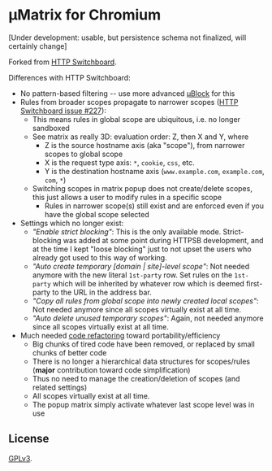 # µMatrix for Chromium

[Under development: usable, but persistence schema not finalized, will certainly change]

Forked from [HTTP Switchboard](https://github.com/gorhill/httpswitchboard).

Differences with HTTP Switchboard:

- No pattern-based filtering -- use more advanced [µBlock](https://github.com/gorhill/uBlock) for this
- Rules from broader scopes propagate to narrower scopes ([HTTP Switchboard issue #227](https://github.com/gorhill/httpswitchboard/issues/227)):
    - This means rules in global scope are ubiquitous, i.e. no longer sandboxed
    - See matrix as really 3D: evaluation order: Z, then X and Y, where
        - Z is the source hostname axis (aka "scope"), from narrower scopes to global scope
        - X is the request type axis: `*`, `cookie`, `css`, etc.
        - Y is the destination hostname axis (`www.example.com`, `example.com`, `com`, `*`)
    - Switching scopes in matrix popup does not create/delete scopes, this just allows a user to modify rules in a specific scope
        - Rules in narrower scope(s) still exist and are enforced even if you have the global scope selected
- Settings which no longer exist:
    - _"Enable strict blocking"_: This is the only available mode. Strict-blocking was added at some point during HTTPSB development, and at the time I kept "loose blocking" just to not upset the users who already got used to this way of working.
    - _"Auto create temporary [domain | site]-level scope"_: Not needed anymore with the new literal `1st-party` row. Set rules on the `1st-party` which will be inherited by whatever row which is deemed first-party to the URL in the address bar.
    - _"Copy all rules from global scope into newly created local scopes"_: Not needed anymore since all scopes virtually exist at all time.
    - _"Auto delete unused temporary scopes"_: Again, not needed anymore since all scopes virtually exist at all time.
- Much needed [code refactoring](http://en.wikipedia.org/wiki/Code_refactoring) toward portability/efficiency
    - Big chunks of tired code have been removed, or replaced by small chunks of better code
    - There is no longer a hierarchical data structures for scopes/rules (**major** contribution toward code simplification)
    - Thus no need to manage the creation/deletion of scopes (and related settings)
    - All scopes virtually exist at all time.
    - The popup matrix simply activate whatever last scope level was in use

## License

<a href="https://github.com/gorhill/umatrix/blob/master/LICENSE.txt">GPLv3</a>.
